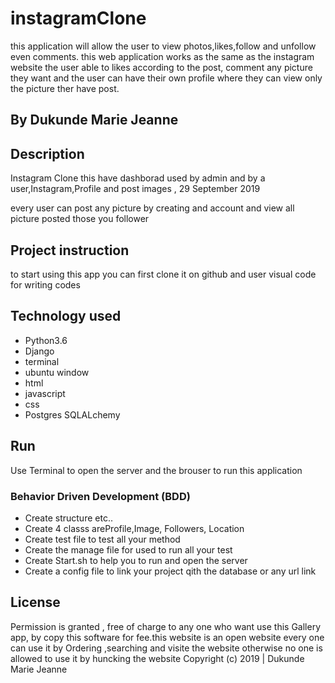 # instagramClone
this application will allow the user to view photos,likes,follow and unfollow even comments.
this web application works as the same as the instagram website the user able to likes  according to the post, comment any picture they want and the user can have their own profile where they can view only the picture ther have post.

## By Dukunde Marie Jeanne
## Description
Instagram Clone this have dashborad used by admin and by a user,Instagram,Profile and post images , 29 September 2019

every user can post any picture by creating and account and view all picture posted those you follower 

## Project instruction 
to start using this app you can first clone it on github
and user visual code for writing codes
## Technology used
* Python3.6
* Django
* terminal 
* ubuntu window
* html
* javascript
* css
* Postgres SQLALchemy
## Run
Use Terminal to open the server and the brouser to run this application

### Behavior Driven Development (BDD)
* Create structure  etc..
* Create 4 classs areProfile,Image, Followers, Location
* Create test file to test all your method 
* Create the manage file for used to run all your test
* Create Start.sh to help you to run and open the server
* Create a config file to link your project qith the database or any url link

## License
Permission is granted , free of charge to any one who want use this Gallery app, by  copy this software for fee.this website is an open website every one can use it by Ordering ,searching and visite the website 
 otherwise no one is allowed to use it by huncking the website 
Copyright (c) 2019 | Dukunde Marie Jeanne
